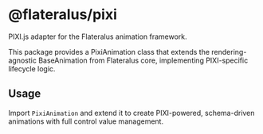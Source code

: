 # @flateralus/pixi

PIXI.js adapter for the Flateralus animation framework.

This package provides a PixiAnimation class that extends the rendering-agnostic BaseAnimation from Flateralus core, implementing PIXI-specific lifecycle logic.

## Usage

Import `PixiAnimation` and extend it to create PIXI-powered, schema-driven animations with full control value management.

